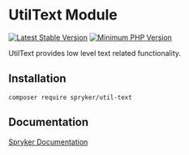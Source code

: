 # UtilText Module
[![Latest Stable Version](https://poser.pugx.org/spryker/util-text/v/stable.svg)](https://packagist.org/packages/spryker/util-text)
[![Minimum PHP Version](https://img.shields.io/badge/php-%3E%3D%208.3-8892BF.svg)](https://php.net/)

UtilText provides low level text related functionality.

## Installation

```
composer require spryker/util-text
```

## Documentation

[Spryker Documentation](https://docs.spryker.com)
